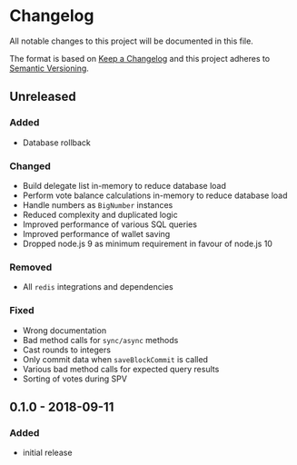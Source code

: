 # Changelog

All notable changes to this project will be documented in this file.

The format is based on [Keep a Changelog](http://keepachangelog.com/en/1.0.0/)
and this project adheres to [Semantic Versioning](http://semver.org/spec/v2.0.0.html).

## Unreleased

### Added

- Database rollback

### Changed

- Build delegate list in-memory to reduce database load
- Perform vote balance calculations in-memory to reduce database load
- Handle numbers as `BigNumber` instances
- Reduced complexity and duplicated logic
- Improved performance of various SQL queries
- Improved performance of wallet saving
- Dropped node.js 9 as minimum requirement in favour of node.js 10

### Removed

- All `redis` integrations and dependencies

### Fixed

- Wrong documentation
- Bad method calls for `sync/async` methods
- Cast rounds to integers
- Only commit data when `saveBlockCommit` is called
- Various bad method calls for expected query results
- Sorting of votes during SPV

## 0.1.0 - 2018-09-11

### Added

- initial release
